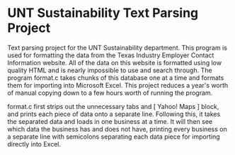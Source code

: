 UNT Sustainability Text Parsing Project
=======================================

Text parsing project for the UNT Sustainability department. This program is used for formatting the data from 
the Texas Industry Employer Contact Information website. All of the data on this website is formatted using 
low quality HTML and is nearly impossible to use and search through. The program format.c takes chunks of this 
database one at a time and formats them for importing into Microsoft Excel. This project reduces a year's worth 
of manual copying down to a few hours worth of running the program.

format.c first strips out the unnecessary tabs and [ Yahoo! Maps ] block, and prints each piece of data onto
a separate line. Following this, it takes the separated data and loads in one business at a time. It will then 
see which data the business has and does not have, printing every business on a separate line with semicolons
separating each data piece for importing directly into Excel.
